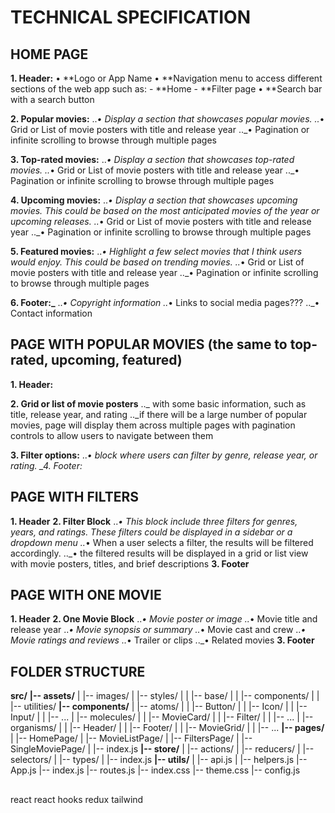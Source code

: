 # TECHNICAL SPECIFICATION

## HOME PAGE

**1. Header:**
• **Logo or App Name
• **Navigation menu to access different sections of the web app such as: 
    - **Home
    - **Filter page
• **Search bar with a search button

**2. Popular movies:**
.._• Display a section that showcases popular movies.
.._• Grid or List of movie posters with title and release year
..\_• Pagination or infinite scrolling to browse through multiple pages

**3. Top-rated movies:**
.._• Display a section that showcases top-rated movies.
.._• Grid or List of movie posters with title and release year
..\_• Pagination or infinite scrolling to browse through multiple pages

**4. Upcoming movies:**
.._• Display a section that showcases upcoming movies. This could be based on the most anticipated movies of the year or upcoming releases.
.._• Grid or List of movie posters with title and release year
..\_• Pagination or infinite scrolling to browse through multiple pages

**5. Featured movies:**
.._• Highlight a few select movies that I think users would enjoy. This could be based on trending movies.
.._• Grid or List of movie posters with title and release year
..\_• Pagination or infinite scrolling to browse through multiple pages

**6. Footer:\_**
.._• Copyright information
.._• Links to social media pages???
..\_• Contact information

## PAGE WITH POPULAR MOVIES (the same to top-rated, upcoming, featured)

**1. Header:**

**2. Grid or list of movie posters**
..\_ with some basic information, such as title, release year, and rating
..\_if there will be a large number of popular movies, page will display them across multiple pages with pagination controls to allow users to navigate between them

**3. Filter options:**
.._• block where users can filter by genre, release year, or rating.
\_4. Footer:_

## PAGE WITH FILTERS

**1. Header**
**2. Filter Block**
.._• This block include three filters for genres, years, and ratings. These filters could be displayed in a sidebar or a dropdown menu
.._• When a user selects a filter, the results will be filtered accordingly.
..\_• the filtered results will be displayed in a grid or list view with movie posters, titles, and brief descriptions
**3. Footer**

## PAGE WITH ONE MOVIE

**1. Header**
**2. One Movie Block**
.._• Movie poster or image
.._• Movie title and release year
.._• Movie synopsis or summary
.._• Movie cast and crew
.._• Movie ratings and reviews
.._• Trailer or clips
..\_• Related movies
**3. Footer**

## FOLDER STRUCTURE

**src/**
**|-- assets/**
| |-- images/
| |-- styles/
| | |-- base/
| | |-- components/
| | |-- utilities/
**|-- components/**
| |-- atoms/
| | |-- Button/
| | |-- Icon/
| | |-- Input/
| | |-- ...
| |-- molecules/
| | |-- MovieCard/
| | |-- Filter/
| | |-- ...
| |-- organisms/
| | |-- Header/
| | |-- Footer/
| | |-- MovieGrid/
| | |-- ...
**|-- pages/**
| |-- HomePage/
| |-- MovieListPage/
| |-- FiltersPage/
| |-- SingleMoviePage/
| |-- index.js
**|-- store/**
| |-- actions/
| |-- reducers/
| |-- selectors/
| |-- types/
| |-- index.js
**|-- utils/**
| |-- api.js
| |-- helpers.js
|-- App.js
|-- index.js
|-- routes.js
|-- index.css
|-- theme.css
|-- config.js

##

react
react hooks
redux
tailwind
